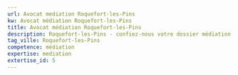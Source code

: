 ```yaml
---
url: Avocat mediation Roquefort-les-Pins
kw: Avocat médiation Roquefort-les-Pins
title: Avocat médiation Roquefort-les-Pins
description: Roquefort-les-Pins - confiez-nous votre dossier médiation
tag_ville: Roquefort-les-Pins
competence: médiation
expertise: mediation
extertise_id: 5
---
```

